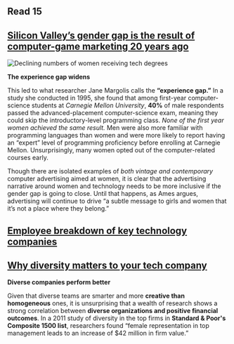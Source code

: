 ## Read 15

## [Silicon Valley’s gender gap is the result of computer-game marketing 20 years ago](https://qz.com/911737/silicon-valleys-gender-gap-is-the-result-of-computer-game-marketing-20-years-ago/)

![Declining numbers of women receiving tech degrees](https://theatlas.com/charts/ry8BdEGtx.png "Declining number of women receiving tech degrees")

**The experience gap widens**

This led to what researcher Jane Margolis calls the **“experience gap.”** In a study she conducted in 1995, she found that among first-year computer-science students at *Carnegie Mellon University*, **40%** of male respondents passed the advanced-placement computer-science exam, meaning they could skip the introductory-level programming class. *None of the first year women achieved the same result.* Men were also more familiar with programming languages than women and were more likely to report having an “expert” level of programming proficiency before enrolling at Carnegie Mellon. Unsurprisingly, many women opted out of the computer-related courses early.

Though there are isolated examples of *both vintage and contemporary* computer advertising aimed at women, it is clear that the advertising narrative around women and technology needs to be more inclusive if the gender gap is going to close. Until that happens, as Ames argues, advertising will continue to drive “a subtle message to girls and women that it’s not a place where they belong.”

## [Employee breakdown of key technology companies](https://informationisbeautiful.net/visualizations/diversity-in-tech/)

## [Why diversity matters to your tech company](https://www.usatoday.com/story/tech/columnist/2015/07/21/why-diversity-matters-your-tech-company/30419871/)

**Diverse companies perform better**

Given that diverse teams are smarter and more **creative than homogeneous** ones, 
it is unsurprising that a wealth of research shows a strong correlation between **diverse organizations and positive financial outcomes**. 
In a 2011 study of diversity in the top firms in **Standard & Poor's Composite 1500 list**, researchers found “female representation in top management 
leads to an increase of $42 million in firm value.”
